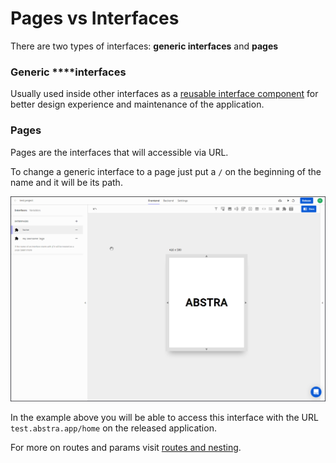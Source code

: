 # Pages vs Interfaces

There are two types of interfaces: **generic interfaces** and **pages**

### Generic ****interfaces

Usually used inside other interfaces as a [reusable interface component](../elements.md) for better design experience and maintenance of the application.

### Pages

Pages are the interfaces that will accessible via URL.

To change a generic interface to a page just put a `/` on the beginning of the name and it will be its path.

![](../../.gitbook/assets/path.gif)

In the example above you will be able to access this interface with the URL `test.abstra.app/home` on the released application.

For more on routes and params visit [routes and nesting](routes-and-nesting.md).

